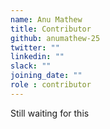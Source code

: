 ```yaml
---
name: Anu Mathew
title: Contributor
github: anumathew-25
twitter: ""
linkedin: ""
slack: ""
joining_date: ""
role : contributor
---
```


Still waiting for this
